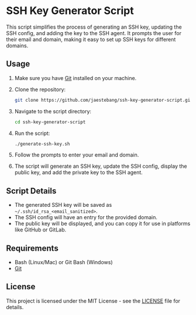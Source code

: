# SSH Key Generator Script

This script simplifies the process of generating an SSH key, updating the SSH config, and adding the key to the SSH agent. It prompts the user for their email and domain, making it easy to set up SSH keys for different domains.

## Usage

1. Make sure you have [Git](https://git-scm.com/) installed on your machine.

2. Clone the repository:

    ```bash
    git clone https://github.com/jaestebang/ssh-key-generator-script.git
    ```

3. Navigate to the script directory:

    ```bash
    cd ssh-key-generator-script
    ```

4. Run the script:

    ```bash
    ./generate-ssh-key.sh
    ```

5. Follow the prompts to enter your email and domain.

6. The script will generate an SSH key, update the SSH config, display the public key, and add the private key to the SSH agent.

## Script Details

- The generated SSH key will be saved as `~/.ssh/id_rsa_<email_sanitized>`.
- The SSH config will have an entry for the provided domain.
- The public key will be displayed, and you can copy it for use in platforms like GitHub or GitLab.

## Requirements

- Bash (Linux/Mac) or Git Bash (Windows)
- [Git](https://git-scm.com/)

## License

This project is licensed under the MIT License - see the [LICENSE](LICENSE) file for details.

